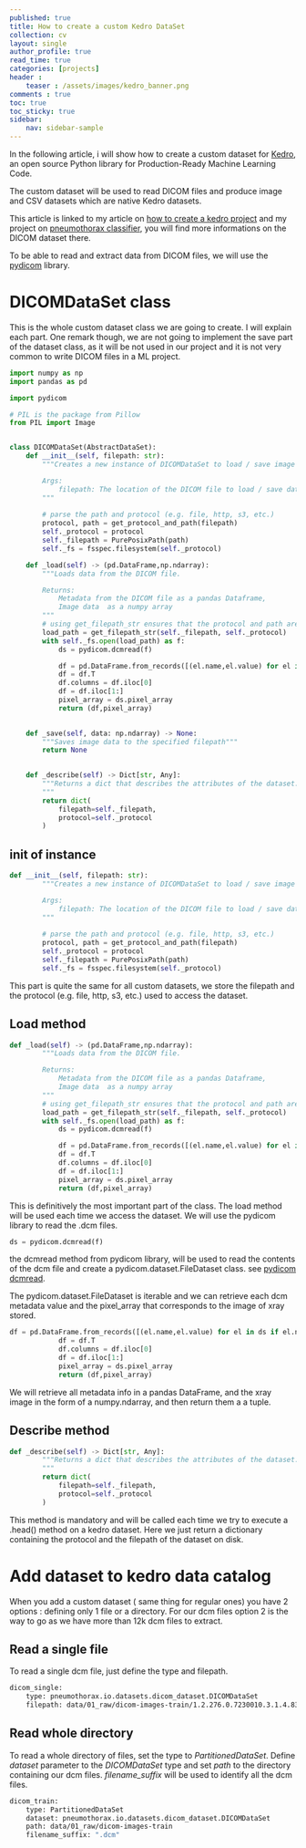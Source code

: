 ```yaml
---
published: true
title: How to create a custom Kedro DataSet
collection: cv
layout: single
author_profile: true
read_time: true
categories: [projects]
header :
    teaser : /assets/images/kedro_banner.png
comments : true
toc: true
toc_sticky: true
sidebar:
    nav: sidebar-sample
---
```


In the following article, i will show how to create a custom dataset for  [Kedro](https://github.com/quantumblacklabs/kedro), an open source Python library for Production-Ready Machine Learning Code. 


The custom dataset will be used to read
DICOM files and produce image and CSV datasets which are native Kedro datasets.

This article is linked to  my article on [how to create a kedro project](https://tdenimal.github.io/projects/kedro/) and my project on [pneumothorax classifier](https://tdenimal.github.io/projects/xray-classif_EDA/), you will find more informations on the DICOM dataset there.


To be able to read and extract data from DICOM files, we will use the [pydicom](https://github.com/pydicom/pydicom) library.



# DICOMDataSet class


This is the whole custom dataset class we are going to create. I will explain each part. One remark though, we are not going to implement the save part of the dataset class, as it will be not used in our project and it is not very common to write DICOM files in a ML project.

```python
import numpy as np
import pandas as pd

import pydicom

# PIL is the package from Pillow
from PIL import Image


class DICOMDataSet(AbstractDataSet):
    def __init__(self, filepath: str):
        """Creates a new instance of DICOMDataSet to load / save image data for given filepath.

        Args:
            filepath: The location of the DICOM file to load / save data.
        """
        
        # parse the path and protocol (e.g. file, http, s3, etc.)
        protocol, path = get_protocol_and_path(filepath)
        self._protocol = protocol
        self._filepath = PurePosixPath(path)
        self._fs = fsspec.filesystem(self._protocol)

    def _load(self) -> (pd.DataFrame,np.ndarray):
        """Loads data from the DICOM file.

        Returns:
            Metadata from the DICOM file as a pandas Dataframe,
            Image data  as a numpy array
        """
        # using get_filepath_str ensures that the protocol and path are appended correctly for different filesystems
        load_path = get_filepath_str(self._filepath, self._protocol)
        with self._fs.open(load_path) as f:
            ds = pydicom.dcmread(f)

            df = pd.DataFrame.from_records([(el.name,el.value) for el in ds if el.name not in ['Pixel Data', 'File Meta Information Version']])
            df = df.T
            df.columns = df.iloc[0]
            df = df.iloc[1:]
            pixel_array = ds.pixel_array
            return (df,pixel_array)
    

    def _save(self, data: np.ndarray) -> None:
        """Saves image data to the specified filepath"""
        return None

    
    def _describe(self) -> Dict[str, Any]:
        """Returns a dict that describes the attributes of the dataset.
        """
        return dict(
            filepath=self._filepath,
            protocol=self._protocol
        )

```

## init of instance

```python
def __init__(self, filepath: str):
        """Creates a new instance of DICOMDataSet to load / save image data for given filepath.

        Args:
            filepath: The location of the DICOM file to load / save data.
        """
        
        # parse the path and protocol (e.g. file, http, s3, etc.)
        protocol, path = get_protocol_and_path(filepath)
        self._protocol = protocol
        self._filepath = PurePosixPath(path)
        self._fs = fsspec.filesystem(self._protocol)

```

This part is quite the same for all custom datasets, we store the filepath and the protocol (e.g. file, http, s3, etc.) used to access the dataset.

## Load method

```python
def _load(self) -> (pd.DataFrame,np.ndarray):
        """Loads data from the DICOM file.

        Returns:
            Metadata from the DICOM file as a pandas Dataframe,
            Image data  as a numpy array
        """
        # using get_filepath_str ensures that the protocol and path are appended correctly for different filesystems
        load_path = get_filepath_str(self._filepath, self._protocol)
        with self._fs.open(load_path) as f:
            ds = pydicom.dcmread(f)

            df = pd.DataFrame.from_records([(el.name,el.value) for el in ds if el.name not in ['Pixel Data', 'File Meta Information Version']])
            df = df.T
            df.columns = df.iloc[0]
            df = df.iloc[1:]
            pixel_array = ds.pixel_array
            return (df,pixel_array)

```

This is definitively the most important part of the class. The load method will be used  each time we access the dataset.
We will use the pydicom library to read the .dcm files.

```python
ds = pydicom.dcmread(f)
```
the dcmread method from pydicom library, will be used to read the contents of the dcm file and create a pydicom.dataset.FileDataset class.
see [pydicom dcmread](https://pydicom.github.io/pydicom/dev/reference/generated/pydicom.filereader.dcmread.html).

The pydicom.dataset.FileDataset is iterable and we can retrieve each dcm metadata value and the pixel_array that corresponds to the image of xray stored.

```python
df = pd.DataFrame.from_records([(el.name,el.value) for el in ds if el.name not in ['Pixel Data', 'File Meta Information Version']])
            df = df.T
            df.columns = df.iloc[0]
            df = df.iloc[1:]
            pixel_array = ds.pixel_array
            return (df,pixel_array)
```

We will retrieve all metadata info in a pandas DataFrame, and the xray image in the form of a numpy.ndarray, and then return them a a tuple.



## Describe method


```python
def _describe(self) -> Dict[str, Any]:
        """Returns a dict that describes the attributes of the dataset.
        """
        return dict(
            filepath=self._filepath,
            protocol=self._protocol
        )
```
This method is mandatory and will be called each time we try to execute a .head() method on a kedro dataset.
Here we just return a dictionary containing the protocol and the filepath of the dataset on disk.
 
# Add dataset to kedro data catalog


When you add a custom dataset ( same thing for regular ones) you have 2 options : defining only 1 file or a directory. For our dcm files option 2 is the way to go as we have more than 12k dcm files to extract.


## Read a single file

To read a single dcm file, just define the type and filepath.

```bash
dicom_single:
    type: pneumothorax.io.datasets.dicom_dataset.DICOMDataSet
    filepath: data/01_raw/dicom-images-train/1.2.276.0.7230010.3.1.4.8323329.300.1517875162.258081.dcm
```

## Read whole directory

To read a whole directory of files, set the type to *PartitionedDataSet*. Define *dataset* parameter to the *DICOMDataSet* type and set *path* to the directory containing our dcm files. *filename_suffix* will be used to identify all the dcm files.

```bash
dicom_train:
    type: PartitionedDataSet
    dataset: pneumothorax.io.datasets.dicom_dataset.DICOMDataSet
    path: data/01_raw/dicom-images-train
    filename_suffix: ".dcm"
```